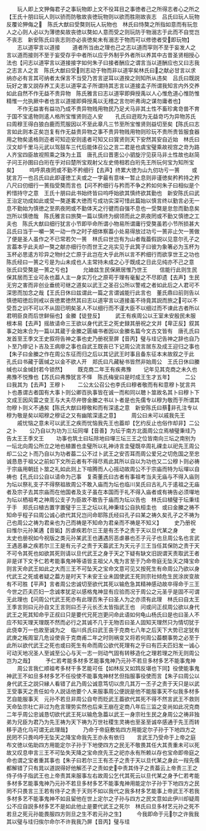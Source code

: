 <!-- { "loadSidebar": true } -->
　　玩人即上文狎侮君子之事玩物即上文不役耳目之事徳者己之所得志者心之所之【王氏十朋曰玩人则以骄而防敬故丧徳玩物则以欲而胜刚故丧志　吕氏曰玩人玩物反覆论狎侮之　陈氏大猷曰受獒则玩人玩物也　林氏曰恃獒之所指如意而有玩忽人之心则人必以为薄徳矣故丧徳以獒如人意而受之则玩防于物溺志于此而不自觉岂不丧志　新安陈氏曰丧志则亦必丧徳矣未有溺志于物而可以修徳者受即玩物】
　　志以道寜言以道接
　　道者所当由之理也己之志以道而寜则不至于妄发人之言以道而接则不至于妄受存乎中者所以应乎外制乎外者所以养其中古昔圣贤相授心法也【问志以道寜言以道接接字如何朱子曰接者酬应之谓言当以道酬应也又曰志我之志言人之言　陈氏大猷曰受则志动于物而非以道寜矣林氏曰之献必甘言以求纳亦必有言其可纳者太保言不当受乃苦言逆耳以道揆之则知所从违矣　吕氏曰既説玩好之害又説存养工夫志以道寜孟子所谓持其志言以道接孟子所谓我知言内外交养如此自然不作无益不贵异物　陈氏雅言曰志以道寜即舜授禹以人心惟危道心惟防惟精惟一允执厥中者也言以道接即舜授禹以无稽之言勿听弗询之谋勿庸者也】
　　不作无益害有益功乃成不贵异物贱用物民乃足犬马非其土性不畜珍禽竒兽不育于国不宝逺物则逺人格所宝惟贤则迩人安
　　孔氏曰逰观为无益竒巧为异物苏氏曰周穆王得白狼白鹿而荒服因以不至此章凡三节至所宝惟贤则益切至矣【陈氏曰志言如此则本正矣岂复有作无益贵异物之事不贵异物贱用物则珍玩不贵所贵皆服食器用之物矣逺格则迩者可知迩安则逺者可知又曰寳贤则天下安然其安自近始　林氏曰汉文却千里马元武以驾鼓车三代后能体召公之言二君是也虞宝璧乘故视宫之竒为路人齐宝四臣故视照乘之珠为土苴　唐孔氏曰晋恵公小驷旋泞见获马非土性故也赵简子问王孙圉曰白珩在乎对曰楚所宝观射父左史倚相若白珩先王所玩何宝为知所宝矣】
　　呜呼夙夜罔或不勤不矜细行【去声】终累大徳为山九仞功亏一篑
　　或犹言万一也吕氏曰此即谨徳工夫或之一字最有意味一暂止息则非谨徳矣矜矜持之矜八尺曰仞细行一篑指受獒而言也【问不矜细行与矜而不争之矜如何朱子曰相似是个矜惜持守之意　王氏十朋曰此书始终皆曰呜呼始欲其慎终欲其勤也　新安陈氏曰武王治定功成如此或受一獒遂畧大徳而亏成功实深可惜此篇始以慎言终以勤言必无一息不勤始为慎徳之至夙夜罔或不勤体天之行徤而自强不息也一受獒是怠忽而勤息矣岂所以慎徳哉　陈氏雅言曰旅獒一篇以慎终为纲领而此之夙夜罔或不勤又慎徳之工夫也　陈氏大猷曰细行犹言小节即毕命所谓小物易所谓庸行受獒虽若小节所损甚大　吕氏曰当于一嚬一笑一动一作之时子细体察葢小处易得放过功亏一篑非止欠一篑做了便是圣人虽作之不已常若欠一篑　林氏曰世岂有为山者哉葢假説以见意尔孔子之言葢本乎此夫却一獒之献亦细行尔而世王之兆实见于此箕子曰彼为象箸必为玉杯为玉杯必思逺方珍异之物纣之亡原于此岂在大乎此所以言不矜细行而欲享世王之功也　陈氏经曰一篑之亏是为山未成也人主常持未成之心于既成之日此见纯亦不己之意　张氏曰受獒是一篑之亏也】
　　允廸兹生民保厥居惟乃世王
　　信能行此则生民保其居而王业可永也葢人主一身实万化之原苟于理有毫髪之不尽即遗【去声】生民无穷之害而非创业垂统可继之道矣以武王之圣召公所以警戒之者如此后之人君可不深思而加念之哉【王氏日休曰兹谓此一篇之言谓诚能行此言也　董氏鼎曰前则告以慎徳昭徳后则戒以丧徳累徳然其曰志以道寜言以道接虽不待竟其説而旅之可以不受吾之训不可以不从固已明矣圣人不以细行而不谨大臣不以细过而不谏此古者所以君明臣良而后世鲜俪也】金縢【徒登反】
　　武王有疾周公以王室未安殷民未服根本易【去声】摇故请命三王欲以身代武王之死史録其册祝之文并【卑正反】叙其事之始末合为一篇以其蔵于金縢之匮编书者因以金縢名篇今文古文皆有　唐孔氏曰发首至王季文王史叙将告神之事也史乃册祝至屏【音丙】璧与珪记告神之辞也自乃卜至乃瘳记卜吉及王病瘳之事也自武王既丧已下记周公流言居东及成王迎归之事也【朱子曰金縢之作在周公东征而归之后以其记武王时事且备东征本末故叙之于此　孔氏曰书藏于匮缄之以金不欲人开　郑氏曰凡藏秘书皆然非始周公　王氏日休曰縢缄也以金缄封若今锁然】
　　既克商二年王有疾弗豫
　　记年见其克商之未久也弗豫不悦豫也【苏氏曰弗豫犹言不怿　陈氏梅叟曰是时成王生才五年】
　　二公曰我其为【去声】王穆卜
　　二公太公召公也李氏曰穆者敬而有和意穆卜犹言共卜也愚谓古者国有大事卜则公卿百执事皆在诚一而和同以聴卜筮故名其卜曰穆卜下文成王因风雷之变王与大夫尽弁啓金縢之书以卜者是也先儒专以穆为敬而于所谓其勿穆卜则义不通矣【陈氏大猷曰穆敬和而有深逺之意　新安陈氏曰蔡非孔注专以穆为敬是矣以昭穆之穆证之又有幽隂深逺之意】
　　周公曰未可以戚我先王
　　戚忧恼之意未可以武王之疾而忧恼我先王也葢却【乞约反止也俗作却非】二公之卜
　　公乃自以为功为三坛同墠【音善】为坛于南方北面周公立焉植璧秉珪乃告太王王季文王
　　功事也筑土曰坛除地曰墠三坛三王之位皆南向三坛之南别为一坛北向周公所立之地也植置也圭璧所以礼神诗言圭璧既卒周礼祼圭以祀先王周公却二公之卜而乃自以为功者葢二公不过卜武王之安否耳而周公爱兄之切危国之至忠诚恳恳于祖父之前如下文所云者有不得尽焉此其所以自以为功也又二公穆卜则必祷于宗庙用朝廷卜筮之礼如此则上下喧腾而人心摇动故周公不于宗庙而特为坛墠以自祷也【孔氏曰公自以请命为己事　复斋董氏曰古者有事祖考当夫无庙与不得入庙则为坛以祭礼支子不得祭祖故周公不敢入庙而为坛也临川吴氏曰古礼凡于逺祖之无庙者及宗子去其宗庙而在他国者及支子虽在本国而于礼不得入庙者或有祷告必须墠地为坛以栖祖考之神周公支子为臣故不敢告于庙而为坛以告也　林氏曰植璧于坛秉珪于手　郑氏曰植古置字置璧于三王之坛以礼神秉珪公自执桓圭也　或曰金縢之祷不知命乎程子曰周公诚心欲代其兄岂问命耶陈氏经曰孔子曰某之祷久矣孔子之不祷为己也周公之祷为君亲也为己而祷是不知命为君亲而不祷是不知义】
　　史乃册祝曰惟尔元孙某遘【音姤】厉虐疾若尔三王是有丕予之责于天以旦代某之身
　　史太史也册祝如今祝版之类元孙某武王也遘遇厉恶虐暴也丕子元子也旦周公名也言武王遇恶暴之疾若尔三王是有元子之责于天葢武王为天元子三王当任其保防之责于天不可令其死也如欲其死则请以旦代武王之身于天之下疑有缺文旧説谓天责取武王者非是详下文予仁若考能事鬼神等语皆主祖父人鬼为言至于乃命帝庭无坠天之降宝命则言天命武王如此之大而三王不可坠天之宝命文意可见又按死生有命周公乃欲以身代武王之死或者疑之葢方是时天下未安王业未固使武王死则宗社倾危生民涂炭变故有不可胜【平声】言者周公忠诚切至欲代其死以输危急其精神感动故卒得命于三王今世之匹夫匹妇一念诚孝犹足以感格鬼神显有应验而况于周公之元圣乎是固不可谓无此理也【问周公代武王死亦有此理否朱子曰圣人为之亦须有此理　林氏曰自太王王季言则曰元孙自文王言则曰丕子元长丕太皆指武王也　问或问正叔周公欲以身代武王之死其知命乎正叔曰只是要代兄死岂更问命此语如何龟山杨氏曰是也曰圣人不应不知天理天理既不然而必行之其诚不几于无物否曰圣人固知天理然只为情切犹于此侥幸万一也故至诚为之　临川呉氏曰武王丧于克商七八年之后天下大势已定犹有武庚之叛周室几危设使丧于克商甫二年之时则祸变又将若何周公葢覩事势之必至于此所以欲代武王之死也或曰死生有命而周公欲代死理有之乎曰有匹夫匹妇发一诚心可动天地况圣人至诚至公心与天一志一则动气固有转移造化之理若理之所无则周公岂为之哉】
　　予仁若考能多材多艺能事鬼神乃元孙不若旦多材多艺不能事鬼神
　　周公言我仁顺祖考多材干多艺能可任【如林反又如鸩反堪也下同】役使能事鬼神武王不如旦多材多艺不任役使不能事鬼神材艺但指服事役使而言【朱子曰周公以身代武王之説只縁人看错了此乃周公诚意笃切以庶几其万一丕子之责于天只是以武王受事天之责任如今人説话他要个人来服事周公便説是他不能服事天不似我多材多艺自能服事天　元孙不若旦非周公自夸而贬武王葢欲代其死不得不然言武王不救则天命坠宗社亡非过为危言理势实然也后来王崩在定商八年后三监之变尚如此况克商二年乎周公忠诚恳切欲代武王死以输危急葢以武王一身宗社生民之身周公之祷非独弟为兄臣为君乃为先王祷为天下祷为万世社稷生灵祷也至圣至诚卒感通于先王而转移乎造化乌可谓无此理哉】
　　乃命于帝庭敷佑四方用能定尔子孙于下地四方之民罔不只畏呜呼无坠天之降宝命我先王亦永有依归
　　言武王乃受命于上帝之庭布文徳以佑助四方用能定尔子孙于下地使四方之民无不敬畏其任大其责重未可以死故又叹息申言三王不可坠失天降之宝命庶先王之祀亦永有所赖以存也宝命即帝庭之命也谓之宝者重其事也【朱子曰若尔三王有丕子之责于天以旦代某之身此一叚先儒都解错了只有晁以道説得好他解丕子之责如史中责其侍子之责葢云上帝责三王之侍子侍子指武王也上帝责其来服事左右故周公乞代其死云以旦代某之身予仁若考能多材多艺能事鬼神乃元孙不若旦多材多艺不能事鬼神用能定尔子孙于下地四方之民罔不只畏言三王若有侍子之责于天则不如以我代之我多材多艺能事上帝武王不若我多材多艺不能事鬼神不如且留他在世上定尔之子孙与四方之民文意如此伊川却疑周公不应自説多材多艺不是如此他止是要代武王之死尔　林氏曰旦多材艺元孙之死不若旦之死元孙能畏服四方则旦之生不若元孙之生】
　　今我即命于元尔之许我我其以璧与珪归俟尔命尔不许我我乃屏【音丙】璧与珪
